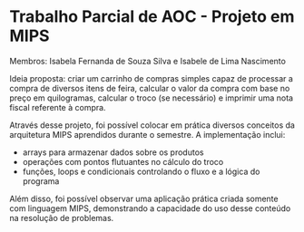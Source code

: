 # Trabalho Parcial de AOC - Projeto em MIPS
Membros: Isabela Fernanda de Souza Silva e Isabele de Lima Nascimento

Ideia proposta: criar um carrinho de compras simples capaz de processar a compra de diversos itens de feira, calcular o valor da compra com base no preço em quilogramas, calcular o troco (se necessário) e imprimir uma nota fiscal referente à compra.

Através desse projeto, foi possível colocar em prática diversos conceitos da arquitetura MIPS aprendidos durante o semestre. A implementação inclui:

- arrays para armazenar dados sobre os produtos
- operações com pontos flutuantes no cálculo do troco
- funções, loops e condicionais controlando o fluxo e a lógica do programa

Além disso, foi possível observar uma aplicação prática criada somente com linguagem MIPS, demonstrando a capacidade do uso desse conteúdo na resolução de problemas.
